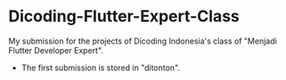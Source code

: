 # Dicoding-Flutter-Expert-Class
My submission for the projects of Dicoding Indonesia's class of "Menjadi Flutter Developer Expert".

- The first submission is stored in "ditonton".
